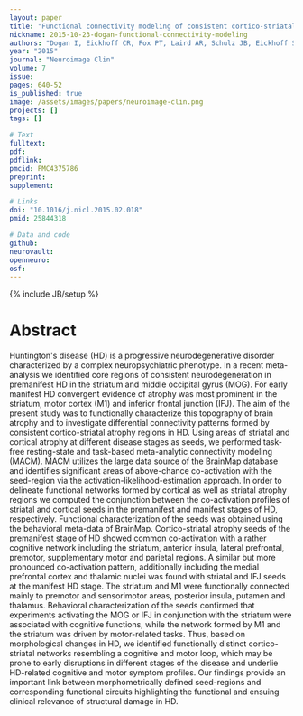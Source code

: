 ```yaml
---
layout: paper
title: "Functional connectivity modeling of consistent cortico-striatal degeneration in Huntington's disease."
nickname: 2015-10-23-dogan-functional-connectivity-modeling
authors: "Dogan I, Eickhoff CR, Fox PT, Laird AR, Schulz JB, Eickhoff SB, Reetz K"
year: "2015"
journal: "Neuroimage Clin"
volume: 7
issue: 
pages: 640-52
is_published: true
image: /assets/images/papers/neuroimage-clin.png
projects: []
tags: []

# Text
fulltext:
pdf:
pdflink:
pmcid: PMC4375786
preprint:
supplement:

# Links
doi: "10.1016/j.nicl.2015.02.018"
pmid: 25844318

# Data and code
github:
neurovault:
openneuro:
osf:
---
```

{% include JB/setup %}

# Abstract

Huntington's disease (HD) is a progressive neurodegenerative disorder characterized by a complex neuropsychiatric phenotype. In a recent meta-analysis we identified core regions of consistent neurodegeneration in premanifest HD in the striatum and middle occipital gyrus (MOG). For early manifest HD convergent evidence of atrophy was most prominent in the striatum, motor cortex (M1) and inferior frontal junction (IFJ). The aim of the present study was to functionally characterize this topography of brain atrophy and to investigate differential connectivity patterns formed by consistent cortico-striatal atrophy regions in HD. Using areas of striatal and cortical atrophy at different disease stages as seeds, we performed task-free resting-state and task-based meta-analytic connectivity modeling (MACM). MACM utilizes the large data source of the BrainMap database and identifies significant areas of above-chance co-activation with the seed-region via the activation-likelihood-estimation approach. In order to delineate functional networks formed by cortical as well as striatal atrophy regions we computed the conjunction between the co-activation profiles of striatal and cortical seeds in the premanifest and manifest stages of HD, respectively. Functional characterization of the seeds was obtained using the behavioral meta-data of BrainMap. Cortico-striatal atrophy seeds of the premanifest stage of HD showed common co-activation with a rather cognitive network including the striatum, anterior insula, lateral prefrontal, premotor, supplementary motor and parietal regions. A similar but more pronounced co-activation pattern, additionally including the medial prefrontal cortex and thalamic nuclei was found with striatal and IFJ seeds at the manifest HD stage. The striatum and M1 were functionally connected mainly to premotor and sensorimotor areas, posterior insula, putamen and thalamus. Behavioral characterization of the seeds confirmed that experiments activating the MOG or IFJ in conjunction with the striatum were associated with cognitive functions, while the network formed by M1 and the striatum was driven by motor-related tasks. Thus, based on morphological changes in HD, we identified functionally distinct cortico-striatal networks resembling a cognitive and motor loop, which may be prone to early disruptions in different stages of the disease and underlie HD-related cognitive and motor symptom profiles. Our findings provide an important link between morphometrically defined seed-regions and corresponding functional circuits highlighting the functional and ensuing clinical relevance of structural damage in HD.
